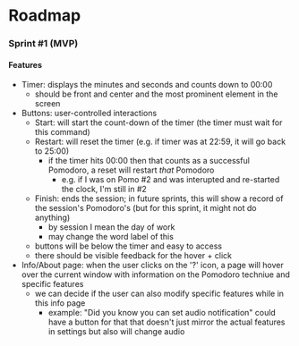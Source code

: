 # Roadmap

### Sprint #1 (MVP)
#### Features
- Timer: displays the minutes and seconds and counts down to 00:00
  - should be front and center and the most prominent element in the screen
- Buttons: user-controlled interactions
  - Start: will start the count-down of the timer (the timer must wait for this command)
  - Restart: will reset the timer (e.g. if timer was at 22:59, it will go back to 25:00)
    - if the timer hits 00:00 then that counts as a successful Pomodoro, a reset will restart *that* Pomodoro
      - e.g. if I was on Pomo #2 and was interupted and re-started the clock, I'm still in #2
  - Finish: ends the session; in future sprints, this will show a record of the session's Pomodoro's (but for this sprint, it might not do anything)
    - by session I mean the day of work
    - may change the word label of this
  - buttons will be below the timer and easy to access
  - there should be visible feedback for the hover + click
- Info/About page: when the user clicks on the '?' icon, a page will hover over the current window with information on the Pomodoro techniue and specific features
  - we can decide if the user can also modify specific features while in this info page
    - example: "Did you know you can set audio notification" could have a button for that that doesn't just mirror the actual features in settings but also will change audio 
